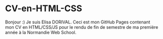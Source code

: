 # CV-en-HTML-CSS

Bonjour :) Je suis Elisa DORIVAL.
Ceci est mon GitHub Pages contenant mon CV en HTML/CSS/JS pour le rendu de fin de semestre de ma première année à la Normandie Web School.
